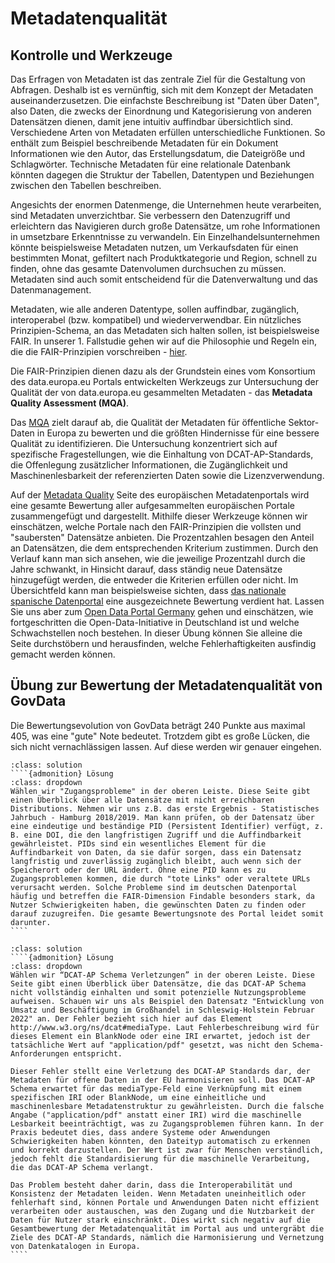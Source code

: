 # Metadatenqualität
## Kontrolle und Werkzeuge
Das Erfragen von Metadaten ist das zentrale Ziel für die Gestaltung von Abfragen. Deshalb ist es vernünftig, sich mit dem Konzept der Metadaten auseinanderzusetzen. Die einfachste Beschreibung ist "Daten über Daten", also Daten, die zwecks der Einordnung und Kategorisierung von anderen Datensätzen dienen, damit jene intuitiv auffindbar übersichtlich sind. Verschiedene Arten von Metadaten erfüllen unterschiedliche Funktionen. So enthält zum Beispiel beschreibende Metadaten für ein Dokument Informationen wie den Autor, das Erstellungsdatum, die Dateigröße und Schlagwörter. Technische Metadaten für eine relationale Datenbank könnten dagegen die Struktur der Tabellen, Datentypen und Beziehungen zwischen den Tabellen beschreiben.

Angesichts der enormen Datenmenge, die Unternehmen heute verarbeiten, sind Metadaten unverzichtbar. Sie verbessern den Datenzugriff und erleichtern das Navigieren durch große Datensätze, um rohe Informationen in umsetzbare Erkenntnisse zu verwandeln. Ein Einzelhandelsunternehmen könnte beispielsweise Metadaten nutzen, um Verkaufsdaten für einen bestimmten Monat, gefiltert nach Produktkategorie und Region, schnell zu finden, ohne das gesamte Datenvolumen durchsuchen zu müssen. Metadaten sind auch somit entscheidend für die Datenverwaltung und das Datenmanagement.

Metadaten, wie alle anderen Datentype, sollen auffindbar, zugänglich, interoperabel (bzw. kompatibel) und wiederverwendbar. Ein nützliches Prinzipien-Schema, an das Metadaten sich halten sollen, ist beispielsweise FAIR. In unserer 1. Fallstudie gehen wir auf die Philosophie und Regeln ein, die die FAIR-Prinzipien vorschreiben - [hier](https://quadriga-dk.github.io/Tabelle-Fallstudie-1/Markdown/06_FairPrinzipien.html).

Die FAIR-Prinzipien dienen dazu als der Grundstein eines vom Konsortium des data.europa.eu Portals entwickelten Werkzeugs zur Untersuchung der Qualität der von data.europa.eu gesammelten Metadaten - das **Metadata Quality Assessment (MQA)**.

Das [MQA](https://data.europa.eu/mqa/methodology?locale=de) zielt darauf ab, die Qualität der Metadaten für öffentliche Sektor-Daten in Europa zu bewerten und die größten Hindernisse für eine bessere Qualität zu identifizieren. Die Untersuchung konzentriert sich auf spezifische Fragestellungen, wie die Einhaltung von DCAT-AP-Standards, die Offenlegung zusätzlicher Informationen, die Zugänglichkeit und Maschinenlesbarkeit der referenzierten Daten sowie die Lizenzverwendung.

Auf der [Metadata Quality](https://data.europa.eu/mqa/?locale=de) Seite des europäischen Metadatenportals wird eine gesamte Bewertung aller aufgesammelten europäischen Portale zusammengefügt und dargestellt. Mithilfe dieser Werkzeuge können wir einschätzen, welche Portale nach den FAIR-Prinzipien die vollsten und "saubersten" Datensätze anbieten. Die Prozentzahlen besagen den Anteil an Datensätzen, die dem entsprechenden Kriterium zustimmen. Durch den Verlauf kann man sich ansehen, wie die jeweilige Prozentzahl durch die Jahre schwankt, in Hinsicht darauf, dass ständig neue Datensätze hinzugefügt werden, die entweder die Kriterien erfüllen oder nicht. Im Übersichtfeld kann man beispielsweise sichten, dass [das nationale spanische Datenportal](https://data.europa.eu/mqa/catalogues/yoda/?locale=de) eine ausgezeichnete Bewertung verdient hat. Lassen Sie uns aber zum [Open Data Portal Germany](https://data.europa.eu/mqa/catalogues/govdata/?locale=de) gehen und einschätzen, wie fortgeschritten die Open-Data-Initiative in Deutschland ist und welche Schwachstellen noch bestehen. In dieser Übung können Sie alleine die Seite durchstöbern und herausfinden, welche Fehlerhaftigkeiten ausfindig gemacht werden können.

## Übung zur Bewertung der Metadatenqualität von GovData 
Die Bewertungsevolution von GovData beträgt 240 Punkte aus maximal 405, was eine "gute" Note bedeutet. Trotzdem gibt es große Lücken, die sich nicht vernachlässigen lassen. Auf diese werden wir genauer eingehen.

`````{admonition} Worauf beziehen sich die meisten Zugangsprobleme im deutschen Datenportal?
:class: solution
````{admonition} Lösung
:class: dropdown
Wählen wir "Zugangsprobleme" in der oberen Leiste. Diese Seite gibt einen Überblick über alle Datensätze mit nicht erreichbaren Distributions. Nehmen wir uns z.B. das erste Ergebnis - Statistisches Jahrbuch - Hamburg 2018/2019. Man kann prüfen, ob der Datensatz über eine eindeutige und beständige PID (Persistent Identifier) verfügt, z. B. eine DOI, die den langfristigen Zugriff und die Auffindbarkeit gewährleistet. PIDs sind ein wesentliches Element für die Auffindbarkeit von Daten, da sie dafür sorgen, dass ein Datensatz langfristig und zuverlässig zugänglich bleibt, auch wenn sich der Speicherort oder der URL ändert. Ohne eine PID kann es zu Zugangsproblemen kommen, die durch "tote Links" oder veraltete URLs verursacht werden. Solche Probleme sind im deutschen Datenportal häufig und betreffen die FAIR-Dimension Findable besonders stark, da Nutzer Schwierigkeiten haben, die gewünschten Daten zu finden oder darauf zuzugreifen. Die gesamte Bewertungsnote des Portal leidet somit darunter.
````
`````

`````{admonition} Warum sind Elemente der DCAT-AP-Schema verletzt? Warum wird das zum Problem?
:class: solution
````{admonition} Lösung
:class: dropdown
Wählen wir “DCAT-AP Schema Verletzungen” in der oberen Leiste. Diese Seite gibt einen Überblick über Datensätze, die das DCAT-AP Schema nicht vollständig einhalten und somit potenzielle Nutzungsprobleme aufweisen. Schauen wir uns als Beispiel den Datensatz "Entwicklung von Umsatz und Beschäftigung im Großhandel in Schleswig-Holstein Februar 2022" an. Der Fehler bezieht sich hier auf das Element http://www.w3.org/ns/dcat#mediaType. Laut Fehlerbeschreibung wird für dieses Element ein BlankNode oder eine IRI erwartet, jedoch ist der tatsächliche Wert auf "application/pdf" gesetzt, was nicht den Schema-Anforderungen entspricht.

Dieser Fehler stellt eine Verletzung des DCAT-AP Standards dar, der Metadaten für offene Daten in der EU harmonisieren soll. Das DCAT-AP Schema erwartet für das mediaType-Feld eine Verknüpfung mit einem spezifischen IRI oder BlankNode, um eine einheitliche und maschinenlesbare Metadatenstruktur zu gewährleisten. Durch die falsche Angabe ("application/pdf" anstatt einer IRI) wird die maschinelle Lesbarkeit beeinträchtigt, was zu Zugangsproblemen führen kann. In der Praxis bedeutet dies, dass andere Systeme oder Anwendungen Schwierigkeiten haben könnten, den Dateityp automatisch zu erkennen und korrekt darzustellen. Der Wert ist zwar für Menschen verständlich, jedoch fehlt die Standardisierung für die maschinelle Verarbeitung, die das DCAT-AP Schema verlangt.

Das Problem besteht daher darin, dass die Interoperabilität und Konsistenz der Metadaten leiden. Wenn Metadaten uneinheitlich oder fehlerhaft sind, können Portale und Anwendungen Daten nicht effizient verarbeiten oder austauschen, was den Zugang und die Nutzbarkeit der Daten für Nutzer stark einschränkt. Dies wirkt sich negativ auf die Gesamtbewertung der Metadatenqualität im Portal aus und untergräbt die Ziele des DCAT-AP Standards, nämlich die Harmonisierung und Vernetzung von Datenkatalogen in Europa.
````
`````